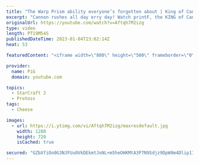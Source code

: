 ```yaml
---
title: "The Warp Prism ability everyone’s forgotten about | King of Cannons #21"
excerpt: "Cannon rushes all day erry day! Watch printF, the KING of Cannons, do what he does best on the StarCraft 2 ladder  King of Cannons playlist: https://www.youtube.com/watch?v=6LShnUyxhUc&list=PLFUDU8AOevUc-JGoqf5rE1PKuLmJ7hgfw PrintF’s stream: https://www.twitch.tv/quasarprintf PrintF’s youtube: https://www.youtube.com/channel/UCHkQTEInf2NXaMCDuJ3q-Ng"
originalUrl: https://youtube.com/watch?v=Aftqh7M2izg
type: video
length: PT19M54S
publishedDateTime: 2023-01-04T23:02:14Z
heat: 53

featuredContent: "<iframe width=\"800\" height=\"500\" frameborder=\"0\" src=\"https://www.youtube.com/embed/Aftqh7M2izg\" allow=\"accelerometer; autoplay; encrypted-media; gyroscope; picture-in-picture\" allowfullscreen></iframe>"

provider:
  name: PiG
  domain: youtube.com

topics:
  - StarCraft 2
  - Protoss
tags:
  - Cheese

images:
  - url: https://i.ytimg.com/vi/Aftqh7M2izg/maxresdefault.jpg
    width: 1280
    height: 720
    isCached: true

secured: "GZbXfiOo0G3NJFUu0VkDEkmtJoNL+m5heOHKMtA3P7N9Sdjz9DpW9m4Dlip1Ii/eKWM9z80RZUagPhiGIP1XGuzQ2QL1JLL7hxZDugo1RzLlAdscOl14ePQCimBS7/GNJmEkwym/XvSw0sBHKZWUcDXMHhZ49g45GnSlP7h0b7cNuJvYr3cJdbpslTXBhTh+Nt0btZRbrtKJDCd9+ULTAotb54faV677ac8p0utrGzlYeNqlbX88T0sTJG+EEVr52l7IW4LZPonKGOQmd3SpHlCdEqxVGIg6ycmoNkgmLIzhAGMuKxfamwC5YUG1hpZYTQxnbMDwq7K+gX+1qR2okGc+sZlOnfcGarevsob8quCFeuVTQ9i35H8ykD9Wj7d+fyDT4yYbKfIz6D1wviVVLfzTiRCvzuBcVr3KUqATlWI=;BRlmysAnEYeB6TFnbv7pkg=="
---
```


